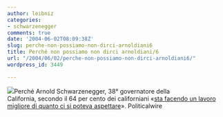 ```yaml
---
author: leibniz
categories:
- schwarzenegger
comments: true
date: '2004-06-02T08:09:38Z'
slug: perche-non-possiamo-non-dirci-arnoldiani6
title: Perché non possiamo non dirci arnoldiani/6
url: "/2004/06/02/perche-non-possiamo-non-dirci-arnoldiani6/"
wordpress_id: 3449

---
```

![](https://www.hindu.com/2003/10/07/images/2003100701261401.jpg)Perché Arnold Schwarzenegger, 38° governatore della California, secondo il 64 per cento dei californiani «[sta facendo un lavoro migliore di quanto ci si poteva aspettare](https://politicalwire.com/archives/2004/05/27/schwarzenegger_exceeds_expectations.html)».
Politicalwire
